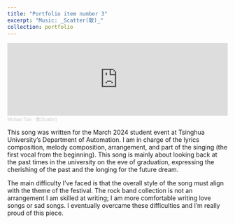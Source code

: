 ```yaml
---
title: "Portfolio item number 3"
excerpt: "Music: _Scatter(散)_"
collection: portfolio
---
```

<iframe width="100%" height="166" scrolling="no" frameborder="no" allow="autoplay" src="https://w.soundcloud.com/player/?url=https%3A//api.soundcloud.com/tracks/1789428883%3Fsecret_token%3Ds-8Xt8Go0RQod&color=%23ff5500&auto_play=false&hide_related=false&show_comments=true&show_user=true&show_reposts=false&show_teaser=true"></iframe><div style="font-size: 10px; color: #cccccc;line-break: anywhere;word-break: normal;overflow: hidden;white-space: nowrap;text-overflow: ellipsis; font-family: Interstate,Lucida Grande,Lucida Sans Unicode,Lucida Sans,Garuda,Verdana,Tahoma,sans-serif;font-weight: 100;"><a href="https://soundcloud.com/michael-tian-107880864" title="Michael Tian" target="_blank" style="color: #cccccc; text-decoration: none;">Michael Tian</a> · <a href="https://soundcloud.com/michael-tian-107880864/scatter/s-8Xt8Go0RQod" title="散(Scatter)" target="_blank" style="color: #cccccc; text-decoration: none;">散(Scatter)</a></div>

This song was written for the March 2024 student event at Tsinghua University’s Department of Automation. I am in charge of the lyrics composition, melody composition, arrangement, and part of the singing (the first vocal from the beginning). This song is mainly about looking back at the past times in the university on the eve of graduation, expressing the cherishing of the past and the longing for the future dream.

The main difficulty I’ve faced is that the overall style of the song must align with the theme of the festival. The rock band collection is not an arrangement I am skilled at writing; I am more comfortable writing love songs or sad songs. I eventually overcame these difficulties and I’m really proud of this piece.
